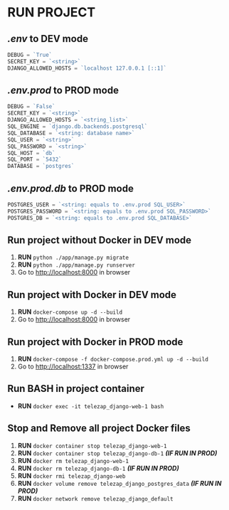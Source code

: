 # RUN PROJECT

## *.env* to DEV mode
```js
DEBUG = `True`
SECRET_KEY = `<string>`
DJANGO_ALLOWED_HOSTS = `localhost 127.0.0.1 [::1]`
```

## *.env.prod* to PROD mode
```js
DEBUG = `False` 
SECRET_KEY = `<string>`
DJANGO_ALLOWED_HOSTS = `<string_list>`
SQL_ENGINE = `django.db.backends.postgresql`
SQL_DATABASE = `<string: database name>`
SQL_USER = `<string>`
SQL_PASSWORD = `<string>`
SQL_HOST = `db`
SQL_PORT = `5432`
DATABASE = `postgres`
```


## *.env.prod.db* to PROD mode
```js
POSTGRES_USER = `<string: equals to .env.prod SQL_USER>`
POSTGRES_PASSWORD = `<string: equals to .env.prod SQL_PASSWORD>`
POSTGRES_DB = `<string: equals to .env.prod SQL_DATABASE>` 
```


## Run project without Docker in DEV mode
1. **RUN** `python ./app/manage.py migrate`
2. **RUN** `python ./app/manage.py runserver`
3. Go to [http://localhost:8000](http://localhost:8000) in browser


## Run project with Docker in DEV mode
1. **RUN** `docker-compose up -d --build`
2. Go to [http://localhost:8000](http://localhost:8000) in browser


## Run project with Docker in PROD mode
1. **RUN** `docker-compose -f docker-compose.prod.yml up -d --build`
2. Go to [http://localhost:1337](http://localhost:1337) in browser


## Run BASH in project container
- **RUN** `docker exec -it telezap_django-web-1 bash`


## Stop and Remove all project Docker files
1. **RUN** `docker container stop telezap_django-web-1`
2. **RUN** `docker container stop telezap_django-db-1` ***(IF RUN IN PROD)***
3. **RUN** `docker rm telezap_django-web-1`
4. **RUN** `docker rm telezap_django-db-1` ***(IF RUN IN PROD)***
5. **RUN** `docker rmi telezap_django-web`
6. **RUN** `docker volume remove telezap_django_postgres_data` ***(IF RUN IN PROD)***
7. **RUN** `docker network remove telezap_django_default`
